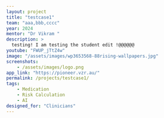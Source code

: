 ```yaml
---
layout: project
title: "testcase1"
team: "aaa,bbb,cccc"
year: 2024
mentor: "Dr Vikram "
description: >
  testing! I am testing the student edit !@@@@@@
youtube: "FWUP_jTtZ4w"
image: "/assets/images/wp3653568-88rising-wallpapers.jpg"
screenshots:
    - /assets/images/logo.png
app_link: "https://pioneer.vzr.au/"
permalink: /projects/testcase1/
tags:
    - Medication
    - Risk Calculation
    - AI
designed_for: "Clinicians"
---
```

    
